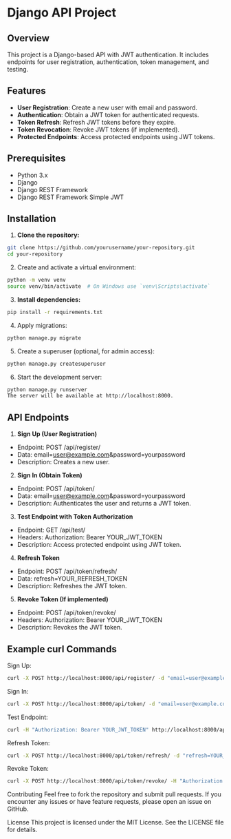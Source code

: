 # Django API Project

## Overview

This project is a Django-based API with JWT authentication. It includes endpoints for user registration, authentication, token management, and testing.

## Features

- **User Registration**: Create a new user with email and password.
- **Authentication**: Obtain a JWT token for authenticated requests.
- **Token Refresh**: Refresh JWT tokens before they expire.
- **Token Revocation**: Revoke JWT tokens (if implemented).
- **Protected Endpoints**: Access protected endpoints using JWT tokens.

## Prerequisites

- Python 3.x
- Django
- Django REST Framework
- Django REST Framework Simple JWT

## Installation

1. **Clone the repository:**
```bash
git clone https://github.com/yourusername/your-repository.git
cd your-repository
```
2. Create and activate a virtual environment:

```bash
python -m venv venv
source venv/bin/activate  # On Windows use `venv\Scripts\activate`
```
3. **Install dependencies:**

```bash
pip install -r requirements.txt
```
4. Apply migrations:
 ```bash
python manage.py migrate
```
5. Create a superuser (optional, for admin access):
 ```bash
python manage.py createsuperuser
```
6. Start the development server:
```bash
python manage.py runserver
The server will be available at http://localhost:8000.
```
## API Endpoints
1. **Sign Up (User Registration)**
- Endpoint: POST /api/register/
- Data: email=user@example.com&password=yourpassword
- Description: Creates a new user.
2. **Sign In (Obtain Token)**
- Endpoint: POST /api/token/
- Data: email=user@example.com&password=yourpassword
- Description: Authenticates the user and returns a JWT token.
3. **Test Endpoint with Token Authorization**
- Endpoint: GET /api/test/
- Headers: Authorization: Bearer YOUR_JWT_TOKEN
- Description: Access protected endpoint using JWT token.
4. **Refresh Token**
- Endpoint: POST /api/token/refresh/
- Data: refresh=YOUR_REFRESH_TOKEN
- Description: Refreshes the JWT token.
5. **Revoke Token (If implemented)**
- Endpoint: POST /api/token/revoke/
- Headers: Authorization: Bearer YOUR_JWT_TOKEN
- Description: Revokes the JWT token.

## Example curl Commands
Sign Up:
```bash
curl -X POST http://localhost:8000/api/register/ -d "email=user@example.com&password=yourpassword"
```
Sign In:
```bash
curl -X POST http://localhost:8000/api/token/ -d "email=user@example.com&password=yourpassword"
```
Test Endpoint:
```bash
curl -H "Authorization: Bearer YOUR_JWT_TOKEN" http://localhost:8000/api/test/
```
Refresh Token:
```bash
curl -X POST http://localhost:8000/api/token/refresh/ -d "refresh=YOUR_REFRESH_TOKEN"
```
Revoke Token:
```bash
curl -X POST http://localhost:8000/api/token/revoke/ -H "Authorization: Bearer YOUR_JWT_TOKEN"
```
Contributing
Feel free to fork the repository and submit pull requests. If you encounter any issues or have feature requests, please open an issue on GitHub.

License
This project is licensed under the MIT License. See the LICENSE file for details.

